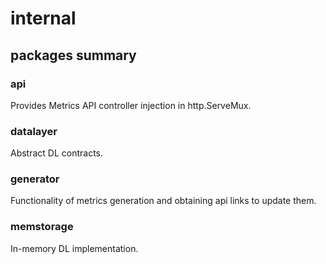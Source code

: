 # internal

## packages summary

### api

Provides Metrics API controller injection in http.ServeMux.

### datalayer

Abstract DL contracts.

### generator

Functionality of metrics generation and obtaining api links to update them.

### memstorage

In-memory DL implementation.
